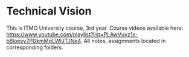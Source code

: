 # Technical Vision
This is ITMO University course, 3rd year.
Course videos available here: https://www.youtube.com/playlist?list=PLAwVuvz1e-b8loeyy7PDkmMqLWIJTJNe4.
All notes, assignments located in corresponding folders.